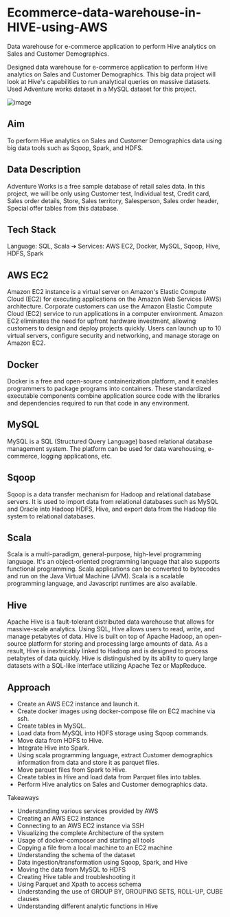 # Ecommerce-data-warehouse-in-HIVE-using-AWS
Data warehouse for e-commerce application to perform Hive analytics on Sales and Customer Demographics.

Designed data warehouse for e-commerce application to perform Hive analytics on Sales and Customer Demographics. This big data project will look at Hive's capabilities to run analytical queries on massive datasets. Used Adventure works dataset in a MySQL dataset for this project.

![image](https://user-images.githubusercontent.com/90289879/198739437-f91e6a2b-f4c3-4dc3-9322-b74fbede7638.png)

## Aim

To perform Hive analytics on Sales and Customer Demographics data using big data tools such as Sqoop, Spark, and HDFS.

## Data Description

Adventure Works is a free sample database of retail sales data. In this project, we will be only using Customer test, Individual test, Credit card, Sales order details, Store, Sales territory, Salesperson, Sales order header, Special offer tables from this database.

## Tech Stack

Language: SQL, Scala ➔ Services: AWS EC2, Docker, MySQL, Sqoop, Hive, HDFS, Spark

## AWS EC2
Amazon EC2 instance is a virtual server on Amazon's Elastic Compute Cloud (EC2) for executing applications on the Amazon Web Services (AWS) architecture. Corporate customers can use the Amazon Elastic Compute Cloud (EC2) service to run applications in a computer environment. Amazon EC2 eliminates the need for upfront hardware investment, allowing customers to design and deploy projects quickly. Users can launch up to 10 virtual servers, configure security and networking, and manage storage on Amazon EC2.

## Docker
Docker is a free and open-source containerization platform, and it enables programmers to package programs into containers. These standardized executable components combine application source code with the libraries and dependencies required to run that code in any environment.

## MySQL
MySQL is a SQL (Structured Query Language) based relational database management system. The platform can be used for data warehousing, e-commerce, logging applications, etc.

## Sqoop
Sqoop is a data transfer mechanism for Hadoop and relational database servers. It is used to import data from relational databases such as MySQL and Oracle into Hadoop HDFS, Hive, and export data from the Hadoop file system to relational databases.

## Scala
Scala is a multi-paradigm, general-purpose, high-level programming language. It's an object-oriented programming language that also supports functional programming. Scala applications can be converted to bytecodes and run on the Java Virtual Machine (JVM). Scala is a scalable programming language, and Javascript runtimes are also available.

## Hive
Apache Hive is a fault-tolerant distributed data warehouse that allows for massive-scale analytics. Using SQL, Hive allows users to read, write, and manage petabytes of data. Hive is built on top of Apache Hadoop, an open-source platform for storing and processing large amounts of data. As a result, Hive is inextricably linked to Hadoop and is designed to process petabytes of data quickly. Hive is distinguished by its ability to query large datasets with a SQL-like interface utilizing Apache Tez or MapReduce.

## Approach

* Create an AWS EC2 instance and launch it.
* Create docker images using docker-compose file on EC2 machine via ssh.
* Create tables in MySQL.
* Load data from MySQL into HDFS storage using Sqoop commands.
* Move data from HDFS to Hive.
* Integrate Hive into Spark.
* Using scala programming language, extract Customer demographics information from data and store it as parquet files.
* Move parquet files from Spark to Hive.
* Create tables in Hive and load data from Parquet files into tables.
* Perform Hive analytics on Sales and Customer demographics data.

Takeaways

* Understanding various services provided by AWS
* Creating an AWS EC2 instance
* Connecting to an AWS EC2 instance via SSH
* Visualizing the complete Architecture of the system
* Usage of docker-composer and starting all tools
* Copying a file from a local machine to an EC2 machine
* Understanding the schema of the dataset
* Data ingestion/transformation using Sqoop, Spark, and Hive
* Moving the data from MySQL to HDFS
* Creating Hive table and troubleshooting it
* Using Parquet and Xpath to access schema
* Understanding the use of GROUP BY, GROUPING SETS, ROLL-UP, CUBE clauses
* Understanding different analytic functions in Hive
